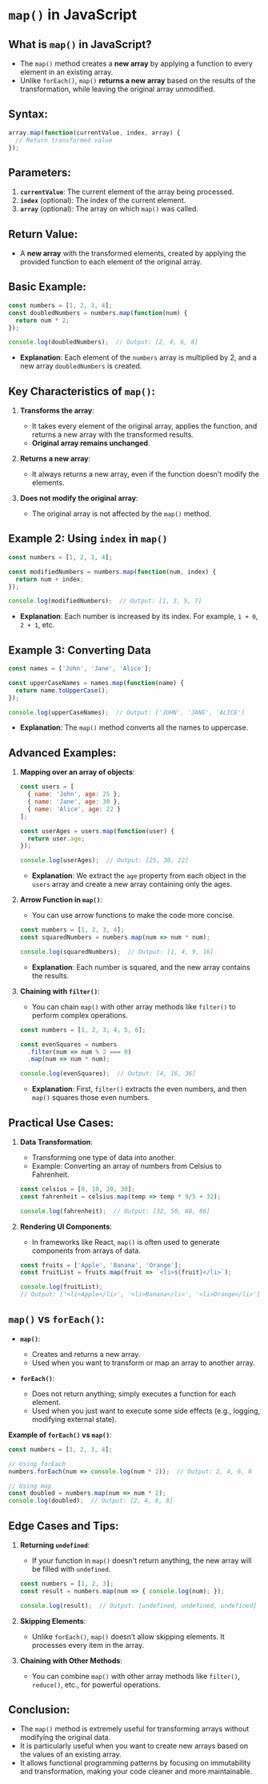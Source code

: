 # `map()` in JavaScript

## **What is `map()` in JavaScript?**
- The `map()` method creates a **new array** by applying a function to every element in an existing array.
- Unlike `forEach()`, `map()` **returns a new array** based on the results of the transformation, while leaving the original array unmodified.


## **Syntax:**

```javascript
array.map(function(currentValue, index, array) {
  // Return transformed value
});
```

## **Parameters:**
1. **`currentValue`**: The current element of the array being processed.
2. **`index`** (optional): The index of the current element.
3. **`array`** (optional): The array on which `map()` was called.

## **Return Value:**
- A **new array** with the transformed elements, created by applying the provided function to each element of the original array.


## **Basic Example:**
```javascript
const numbers = [1, 2, 3, 4];
const doubledNumbers = numbers.map(function(num) {
  return num * 2;
});

console.log(doubledNumbers);  // Output: [2, 4, 6, 8]
```

- **Explanation**: Each element of the `numbers` array is multiplied by 2, and a new array `doubledNumbers` is created.

## **Key Characteristics of `map()`:**

1. **Transforms the array**:
   - It takes every element of the original array, applies the function, and returns a new array with the transformed results.
   - **Original array remains unchanged**.

2. **Returns a new array**:
   - It always returns a new array, even if the function doesn't modify the elements.

3. **Does not modify the original array**:
   - The original array is not affected by the `map()` method.


## **Example 2: Using `index` in `map()`**
```javascript
const numbers = [1, 2, 3, 4];

const modifiedNumbers = numbers.map(function(num, index) {
  return num + index;
});

console.log(modifiedNumbers);  // Output: [1, 3, 5, 7]
```

- **Explanation**: Each number is increased by its index. For example, `1 + 0`, `2 + 1`, etc.


## **Example 3: Converting Data**
```javascript
const names = ['John', 'Jane', 'Alice'];

const upperCaseNames = names.map(function(name) {
  return name.toUpperCase();
});

console.log(upperCaseNames);  // Output: ['JOHN', 'JANE', 'ALICE']
```

- **Explanation**: The `map()` method converts all the names to uppercase.


## **Advanced Examples:**

1. **Mapping over an array of objects**:
   ```javascript
   const users = [
     { name: 'John', age: 25 },
     { name: 'Jane', age: 30 },
     { name: 'Alice', age: 22 }
   ];

   const userAges = users.map(function(user) {
     return user.age;
   });

   console.log(userAges);  // Output: [25, 30, 22]
   ```

   - **Explanation**: We extract the `age` property from each object in the `users` array and create a new array containing only the ages.

2. **Arrow Function in `map()`**:
   - You can use arrow functions to make the code more concise.

   ```javascript
   const numbers = [1, 2, 3, 4];
   const squaredNumbers = numbers.map(num => num * num);
   
   console.log(squaredNumbers);  // Output: [1, 4, 9, 16]
   ```

   - **Explanation**: Each number is squared, and the new array contains the results.

3. **Chaining with `filter()`**:
   - You can chain `map()` with other array methods like `filter()` to perform complex operations.

   ```javascript
   const numbers = [1, 2, 3, 4, 5, 6];

   const evenSquares = numbers
     .filter(num => num % 2 === 0)
     .map(num => num * num);

   console.log(evenSquares);  // Output: [4, 16, 36]
   ```

   - **Explanation**: First, `filter()` extracts the even numbers, and then `map()` squares those even numbers.


## **Practical Use Cases:**

1. **Data Transformation**:  
   - Transforming one type of data into another.
   - Example: Converting an array of numbers from Celsius to Fahrenheit.

   ```javascript
   const celsius = [0, 10, 20, 30];
   const fahrenheit = celsius.map(temp => temp * 9/5 + 32);

   console.log(fahrenheit);  // Output: [32, 50, 68, 86]
   ```

2. **Rendering UI Components**:  
   - In frameworks like React, `map()` is often used to generate components from arrays of data.

   ```javascript
   const fruits = ['Apple', 'Banana', 'Orange'];
   const fruitList = fruits.map(fruit => `<li>${fruit}</li>`);

   console.log(fruitList);  
   // Output: ['<li>Apple</li>', '<li>Banana</li>', '<li>Orange</li>']
   ```

## **`map()` vs `forEach()`:**

- **`map()`**:
  - Creates and returns a new array.
  - Used when you want to transform or map an array to another array.
  
- **`forEach()`**:
  - Does not return anything; simply executes a function for each element.
  - Used when you just want to execute some side effects (e.g., logging, modifying external state).

**Example of `forEach()` vs `map()`**:
```javascript
const numbers = [1, 2, 3, 4];

// Using forEach
numbers.forEach(num => console.log(num * 2));  // Output: 2, 4, 6, 8

// Using map
const doubled = numbers.map(num => num * 2);
console.log(doubled);  // Output: [2, 4, 6, 8]
```


## **Edge Cases and Tips:**

1. **Returning `undefined`**:
   - If your function in `map()` doesn't return anything, the new array will be filled with `undefined`.

   ```javascript
   const numbers = [1, 2, 3];
   const result = numbers.map(num => { console.log(num); });

   console.log(result);  // Output: [undefined, undefined, undefined]
   ```

2. **Skipping Elements**:
   - Unlike `forEach()`, `map()` doesn’t allow skipping elements. It processes every item in the array.

3. **Chaining with Other Methods**:
   - You can combine `map()` with other array methods like `filter()`, `reduce()`, etc., for powerful operations.

## **Conclusion:**
- The `map()` method is extremely useful for transforming arrays without modifying the original data.
- It is particularly useful when you want to create new arrays based on the values of an existing array.
- It allows functional programming patterns by focusing on immutability and transformation, making your code cleaner and more maintainable.